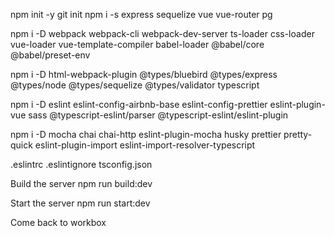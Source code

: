npm init -y
git init
npm i -s express sequelize vue vue-router pg

npm i -D webpack webpack-cli webpack-dev-server ts-loader css-loader vue-loader vue-template-compiler babel-loader @babel/core @babel/preset-env

npm i -D html-webpack-plugin @types/bluebird @types/express @types/node @types/sequelize @types/validator typescript 

npm i -D eslint eslint-config-airbnb-base eslint-config-prettier eslint-plugin-vue sass @typescript-eslint/parser @typescript-eslint/eslint-plugin

npm i -D mocha chai chai-http eslint-plugin-mocha husky prettier pretty-quick eslint-plugin-import eslint-import-resolver-typescript

.eslintrc
.eslintignore
tsconfig.json

Build the server
npm run build:dev

Start the server
npm run start:dev

Come back to workbox